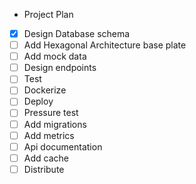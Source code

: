 * Project Plan
- [X] Design Database schema
- [ ] Add Hexagonal Architecture base plate
- [ ] Add mock data
- [ ] Design endpoints
- [ ] Test
- [ ] Dockerize
- [ ] Deploy
- [ ] Pressure test
- [ ] Add migrations
- [ ] Add metrics
- [ ] Api documentation
- [ ] Add cache
- [ ] Distribute